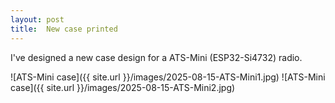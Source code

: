 ```yaml
---
layout: post
title:  New case printed
---
```


I've designed a new case design for a ATS-Mini (ESP32-Si4732) radio.

![ATS-Mini case]({{ site.url }}/images/2025-08-15-ATS-Mini1.jpg)
![ATS-Mini case]({{ site.url }}/images/2025-08-15-ATS-Mini2.jpg)
